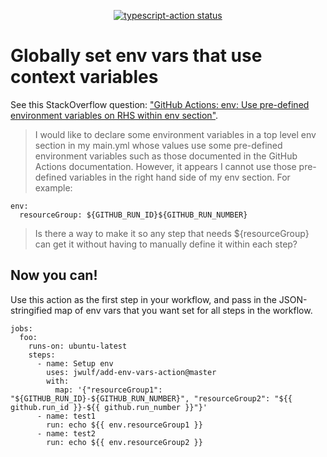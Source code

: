 <p align="center">
  <a href="https://github.com//jwulf/add-env-vars-action/actions"><img alt="typescript-action status" src="https://github.com//jwulf/add-env-vars-action/workflows/build-test/badge.svg"></a>
</p>

# Globally set env vars that use context variables

See this StackOverflow question: ["GitHub Actions: env: Use pre-defined environment variables on RHS within env section"](https://stackoverflow.com/questions/60347162/github-actions-env-use-pre-defined-environment-variables-on-rhs-within-env-secA).

> I would like to declare some environment variables in a top level env section in my main.yml whose values use some pre-defined environment variables such as those documented in the GitHub Actions documentation. However, it appears I cannot use those pre-defined variables in the right hand side of my env section. For example:

```
env:
  resourceGroup: ${GITHUB_RUN_ID}${GITHUB_RUN_NUMBER}
```
> Is there a way to make it so any step that needs ${resourceGroup} can get it without having to manually define it within each step?

## Now you can!

Use this action as the first step in your workflow, and pass in the JSON-stringified map of env vars that you want set for all steps in the workflow.

```
jobs:
  foo:
    runs-on: ubuntu-latest
    steps:
      - name: Setup env
        uses: jwulf/add-env-vars-action@master
        with:
          map: '{"resourceGroup1": "${GITHUB_RUN_ID}-${GITHUB_RUN_NUMBER}", "resourceGroup2": "${{ github.run_id }}-${{ github.run_number }}"}'
      - name: test1
        run: echo ${{ env.resourceGroup1 }}
      - name: test2
        run: echo ${{ env.resourceGroup2 }}
```